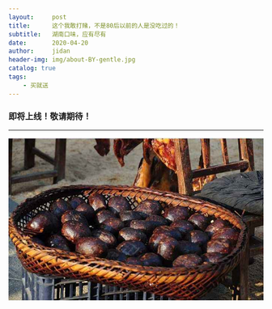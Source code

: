 ```yaml
---
layout:     post
title:      这个我敢打赌，不是80后以前的人是没吃过的！
subtitle:   湖南口味，应有尽有
date:       2020-04-20
author:     jidan
header-img: img/about-BY-gentle.jpg
catalog: true
tags:
    - 买就送
---
```

### 即将上线！敬请期待！
---
![](/img/te/7.jpg)